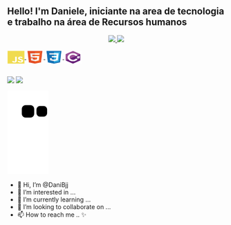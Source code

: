 ## Hello! I'm Daniele, iniciante na area de tecnologia e trabalho na área de Recursos humanos 
<div align="center">
<a href="https://github.com/danibjj">
  <img height="180em" src="https://github-readme-stats.vercel.app/api?username=danibjj&show_icons=true&theme=dracula&include_all_commits=true&count_private=true"/>
  <img height="180em" src="https://github-readme-stats.vercel.app/api/top-langs/?username=danibjj&layout=compact&langs_count=7&theme=dracula"/>
</div>
<div style="display: inline_block"><br>
  <img align="center" alt="danibjj-Js" height="30" width="40" src="https://raw.githubusercontent.com/devicons/devicon/master/icons/javascript/javascript-plain.svg">
  <img align="center" alt="danibjj-HTML" height="30" width="40" src="https://raw.githubusercontent.com/devicons/devicon/master/icons/html5/html5-original.svg">
  <img align="center" alt="danibjj-CSS" height="30" width="40" src="https://raw.githubusercontent.com/devicons/devicon/master/icons/css3/css3-original.svg">
  <img align="center" alt="danibjj-Csharp" height="30" width="40" src="https://raw.githubusercontent.com/devicons/devicon/master/icons/csharp/csharp-original.svg">
</div>

 ##
 
<div> 

  <a href = "mailto:danielesouzamenezes1910@gmail.com"><img src="https://img.shields.io/badge/-Gmail-%23333?style=for-the-badge&logo=gmail&logoColor=white" target="_blank"></a>
  <a href="https://www.linkedin.com/in/danielesouzamenezes/" target="_blank"><img src="https://img.shields.io/badge/-LinkedIn-%230077B5?style=for-the-badge&logo=linkedin&logoColor=white" target="_blank"></a> 
 
  ![Snake animation](https://github.com/rafaballerini/rafaballerini/blob/output/github-contribution-grid-snake.svg)
 
</div>
















- 👋 Hi, I’m @DaniBjj
- 👀 I’m interested in ...
- 🌱 I’m currently learning ...
- 💞️ I’m looking to collaborate on ...
- 📫 How to reach me ..
 ✨ 
